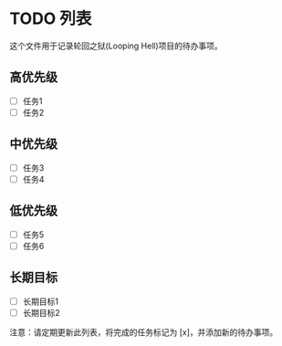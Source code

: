 # TODO 列表

这个文件用于记录轮回之狱(Looping Hell)项目的待办事项。

## 高优先级
- [ ] 任务1
- [ ] 任务2

## 中优先级
- [ ] 任务3
- [ ] 任务4

## 低优先级
- [ ] 任务5
- [ ] 任务6

## 长期目标
- [ ] 长期目标1
- [ ] 长期目标2

注意：请定期更新此列表，将完成的任务标记为 [x]，并添加新的待办事项。
